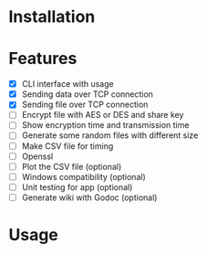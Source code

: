 # Installation


# Features 
- [x] CLI interface with usage
- [x] Sending data over TCP connection
- [x] Sending file over TCP connection
- [ ] Encrypt file with AES or DES and share key
- [ ] Show encryption time and transmission time   
- [ ] Generate some random files with different size
- [ ] Make CSV file for timing 
- [ ] Openssl
- [ ] Plot the CSV file (optional)
- [ ] Windows compatibility (optional) 
- [ ] Unit testing for app (optional)
- [ ] Generate wiki with Godoc (optional)

# Usage
